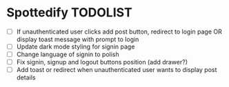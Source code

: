 # Spottedify TODOLIST

- [ ] If unauthenticated user clicks add post button, redirect to login page OR display toast message with prompt to login
- [ ] Update dark mode styling for signin page
- [ ] Change language of signin to polish
- [ ] Fix signin, signup and logout buttons position (add drawer?)
- [ ] Add toast or redirect when unauthenticated user wants to display post details